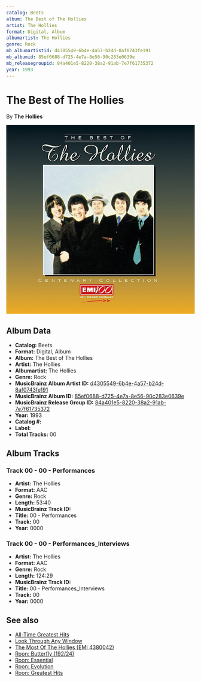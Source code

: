 ```yaml
---
catalog: Beets
album: The Best of The Hollies
artist: The Hollies
format: Digital, Album
albumartist: The Hollies
genre: Rock
mb_albumartistid: d4305549-6b4e-4a57-b24d-8af0743fe191
mb_albumid: 85ef0688-d725-4e7a-8e56-90c283e0639e
mb_releasegroupid: 84a401e5-8220-38a2-91ab-7e7f61735372
year: 1993
---
```


# The Best of The Hollies

By **The Hollies**

![](../../assets/beetscovers/The_Hollies-The_Best_of_The_Hollies.jpg)

## Album Data

- **Catalog:** Beets
- **Format:** Digital, Album
- **Album:** The Best of The Hollies
- **Artist:** The Hollies
- **Albumartist:** The Hollies
- **Genre:** Rock
- **MusicBrainz Album Artist ID:** [d4305549-6b4e-4a57-b24d-8af0743fe191](https://musicbrainz.org/artist/d4305549-6b4e-4a57-b24d-8af0743fe191)
- **MusicBrainz Album ID:** [85ef0688-d725-4e7a-8e56-90c283e0639e](https://musicbrainz.org/release/85ef0688-d725-4e7a-8e56-90c283e0639e)
- **MusicBrainz Release Group ID:** [84a401e5-8220-38a2-91ab-7e7f61735372](https://musicbrainz.org/release-group/84a401e5-8220-38a2-91ab-7e7f61735372)
- **Year:** 1993
- **Catalog #:** 
- **Label:** 
- **Total Tracks:** 00

## Album Tracks

### Track 00 - 00 - Performances

- **Artist:** The Hollies
- **Format:** AAC
- **Genre:** Rock
- **Length:** 53:40
- **MusicBrainz Track ID:** [](https://musicbrainz.org/recording/)
- **Title:** 00 - Performances
- **Track:** 00
- **Year:** 0000

### Track 00 - 00 - Performances_Interviews

- **Artist:** The Hollies
- **Format:** AAC
- **Genre:** Rock
- **Length:** 124:29
- **MusicBrainz Track ID:** [](https://musicbrainz.org/recording/)
- **Title:** 00 - Performances_Interviews
- **Track:** 00
- **Year:** 0000


## See also

- [All-Time Greatest Hits](All-Time_Greatest_Hits.md)
- [Look Through Any Window](Look_Through_Any_Window.md)
- [The Most Of The Hollies (EMI 4380042)](The_Most_Of_The_Hollies_EMI_4380042.md)
- [Roon: Butterfly (192/24)](../../Roon/The_Hollies/Butterfly_192-24.md)
- [Roon: Essential](../../Roon/The_Hollies/Essential.md)
- [Roon: Evolution](../../Roon/The_Hollies/Evolution.md)
- [Roon: Greatest Hits](../../Roon/The_Hollies/Greatest_Hits.md)
